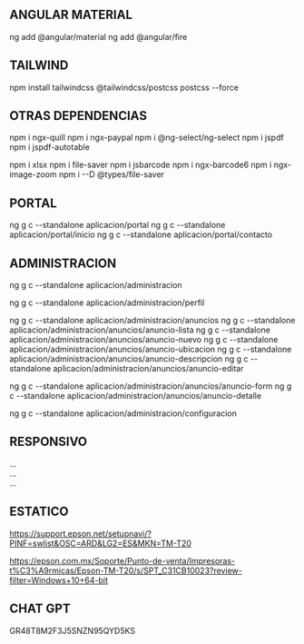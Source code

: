 ## ANGULAR MATERIAL
ng add @angular/material
ng add @angular/fire

## TAILWIND
npm install tailwindcss @tailwindcss/postcss postcss --force

## OTRAS DEPENDENCIAS
npm i ngx-quill
npm i ngx-paypal
npm i @ng-select/ng-select
npm i jspdf
npm i jspdf-autotable

npm i xlsx
npm i file-saver
npm i jsbarcode
npm i ngx-barcode6
npm i ngx-image-zoom
npm i --D @types/file-saver

## PORTAL
ng g c --standalone aplicacion/portal
ng g c --standalone aplicacion/portal/inicio
ng g c --standalone aplicacion/portal/contacto


## ADMINISTRACION
ng g c --standalone aplicacion/administracion

ng g c --standalone aplicacion/administracion/perfil

ng g c --standalone aplicacion/administracion/anuncios
ng g c --standalone aplicacion/administracion/anuncios/anuncio-lista
ng g c --standalone aplicacion/administracion/anuncios/anuncio-nuevo
ng g c --standalone aplicacion/administracion/anuncios/anuncio-ubicacion
ng g c --standalone aplicacion/administracion/anuncios/anuncio-descripcion
ng g c --standalone aplicacion/administracion/anuncios/anuncio-editar

ng g c --standalone aplicacion/administracion/anuncios/anuncio-form
ng g c --standalone aplicacion/administracion/anuncios/anuncio-detalle

ng g c --standalone aplicacion/administracion/configuracion


## RESPONSIVO
<div class="flex flex-wrap -mx-2">
    <div class="w-full md:w-1/2 px-2">
    </div>
    <div class="w-full md:w-1/2 px-2">
    </div>
</div>

<div class="flex flex-wrap w-full">
  <div class="basis-full sm:basis-[20%] px-2"> ... </div>
  <div class="basis-full sm:basis-[30%] px-2"> ... </div>
  <div class="basis-full sm:basis-[50%] px-2"> ... </div>
</div>


## ESTATICO
<div class="flex">
    <div class="w-1/2 px-2">
        <!-- Contenido de la columna 1 -->
    </div>
    <div class="w-1/2 px-2">
        <!-- Contenido de la columna 2 -->
    </div>
</div>

<div class="flex flex-wrap w-full">
  <div class="basis-[20%] px-2">
    <!-- Columna 1 (20%) -->
  </div>
  <div class="basis-[30%] px-2">
    <!-- Columna 2 (30%) -->
  </div>
  <div class="basis-[50%] px-2">
    <!-- Columna 3 (50%) -->
  </div>
</div>




https://support.epson.net/setupnavi/?PINF=swlist&OSC=ARD&LG2=ES&MKN=TM-T20

https://epson.com.mx/Soporte/Punto-de-venta/Impresoras-t%C3%A9rmicas/Epson-TM-T20/s/SPT_C31CB10023?review-filter=Windows+10+64-bit


## CHAT GPT

GR48T8M2F3J5SNZN95QYD5KS